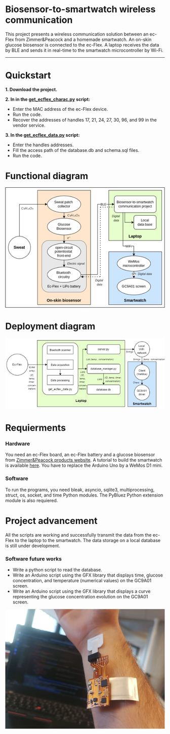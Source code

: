 # Biosensor-to-smartwatch wireless communication
This project presents a wireless communication solution between an ec-Flex from Zimmer&Peacock and a homemade smartwatch. An on-skin glucose biosensor is connected to the ec-Flex. A laptop receives the data by BLE and sends it in real-time to the smartwatch microcontroller by Wi-Fi.

***

# Quickstart

**1. Download the project.** 

**2. In in the [get_ecflex_charac.py](https://github.com/DeVinci-Innovation-Center/Smartwatch/blob/main/get_ecflex_charac.py) script:**
* Enter the MAC address of the ec-Flex device.
* Run the code.
* Recover the addresses of handles 17, 21, 24, 27, 30, 96, and 99 in the vendor service. 

**3. In the [get_ecflex_data.py](https://github.com/DeVinci-Innovation-Center/Smartwatch/blob/main/get_ecflex_data.py) script:**
* Enter the handles addresses.
* Fill the access path of the database.db and schema.sql files.
* Run the code.

# Functional diagram

<p align="center">
  <img src=https://github.com/DeVinci-Innovation-Center/Biosensor-to-smartwatch_wireless_communication/blob/main/images/functional_diagram.png?raw=true "Functional diagram">
</p>

# Deployment diagram

<p align="center">
  <img src=https://github.com/DeVinci-Innovation-Center/Biosensor-to-smartwatch_wireless_communication/blob/main/images/deployment_diagramV2.png?raw=true "Deployment diagram">
</p>

# Requierments

### Hardware
You need an ec-Flex board, an ec-Flex battery and a glucose biosensor from [Zimmer&Peacock products website](https://www.zimmerpeacocktech.com/products/). A tutorial to build the smartwatch is available [here](https://dvic.devinci.fr/tutorial/smartwatch). You have to replace the Arduino Uno by a WeMos D1 mini. 

### Software
To run the programs, you need bleak, asyncio, sqlite3, multiprocessing, struct, os, socket, and time Python modules. The PyBluez Python extension module is also requiered.

# Project advancement
All the scripts are working and successfully transmit the data from the ec-Flex to the laptop to the smartwatch. The data storage on a local database is still under development.

### Software future works
* Write a python script to read the database.
* Write an Arduino script using the GFX library that displays time, glucose concentration, and temperature (numerical values) on the GC9A01 screen.
* Write an Arduino script using the GFX library that displays a curve representing the glucose concentration evolution on the GC9A01 screen.

<p align="center">
  <img src=https://github.com/DeVinci-Innovation-Center/Biosensor-to-smartwatch_wireless_communication/blob/main/images/wearable_biosensing_system.jpg?raw=true "ec-Flex with glucose biosensor, sweat patch and Li-Po battery">
</p>
